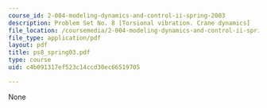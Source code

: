 ```yaml
---
course_id: 2-004-modeling-dynamics-and-control-ii-spring-2003
description: Problem Set No. 8 [Torsional vibration. Crane dynamics]
file_location: /coursemedia/2-004-modeling-dynamics-and-control-ii-spring-2003/c4b091317ef523c14ccd30ec66519705_ps8_spring03.pdf
file_type: application/pdf
layout: pdf
title: ps8_spring03.pdf
type: course
uid: c4b091317ef523c14ccd30ec66519705

---
```

None